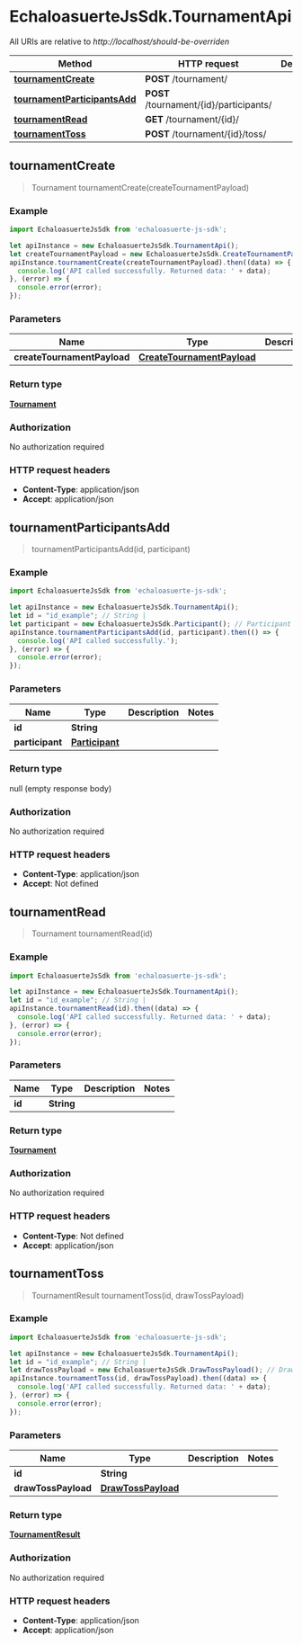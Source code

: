 # EchaloasuerteJsSdk.TournamentApi

All URIs are relative to *http://localhost/should-be-overriden*

Method | HTTP request | Description
------------- | ------------- | -------------
[**tournamentCreate**](TournamentApi.md#tournamentCreate) | **POST** /tournament/ | 
[**tournamentParticipantsAdd**](TournamentApi.md#tournamentParticipantsAdd) | **POST** /tournament/{id}/participants/ | 
[**tournamentRead**](TournamentApi.md#tournamentRead) | **GET** /tournament/{id}/ | 
[**tournamentToss**](TournamentApi.md#tournamentToss) | **POST** /tournament/{id}/toss/ | 



## tournamentCreate

> Tournament tournamentCreate(createTournamentPayload)



### Example

```javascript
import EchaloasuerteJsSdk from 'echaloasuerte-js-sdk';

let apiInstance = new EchaloasuerteJsSdk.TournamentApi();
let createTournamentPayload = new EchaloasuerteJsSdk.CreateTournamentPayload(); // CreateTournamentPayload | 
apiInstance.tournamentCreate(createTournamentPayload).then((data) => {
  console.log('API called successfully. Returned data: ' + data);
}, (error) => {
  console.error(error);
});

```

### Parameters


Name | Type | Description  | Notes
------------- | ------------- | ------------- | -------------
 **createTournamentPayload** | [**CreateTournamentPayload**](CreateTournamentPayload.md)|  | 

### Return type

[**Tournament**](Tournament.md)

### Authorization

No authorization required

### HTTP request headers

- **Content-Type**: application/json
- **Accept**: application/json


## tournamentParticipantsAdd

> tournamentParticipantsAdd(id, participant)



### Example

```javascript
import EchaloasuerteJsSdk from 'echaloasuerte-js-sdk';

let apiInstance = new EchaloasuerteJsSdk.TournamentApi();
let id = "id_example"; // String | 
let participant = new EchaloasuerteJsSdk.Participant(); // Participant | 
apiInstance.tournamentParticipantsAdd(id, participant).then(() => {
  console.log('API called successfully.');
}, (error) => {
  console.error(error);
});

```

### Parameters


Name | Type | Description  | Notes
------------- | ------------- | ------------- | -------------
 **id** | **String**|  | 
 **participant** | [**Participant**](Participant.md)|  | 

### Return type

null (empty response body)

### Authorization

No authorization required

### HTTP request headers

- **Content-Type**: application/json
- **Accept**: Not defined


## tournamentRead

> Tournament tournamentRead(id)



### Example

```javascript
import EchaloasuerteJsSdk from 'echaloasuerte-js-sdk';

let apiInstance = new EchaloasuerteJsSdk.TournamentApi();
let id = "id_example"; // String | 
apiInstance.tournamentRead(id).then((data) => {
  console.log('API called successfully. Returned data: ' + data);
}, (error) => {
  console.error(error);
});

```

### Parameters


Name | Type | Description  | Notes
------------- | ------------- | ------------- | -------------
 **id** | **String**|  | 

### Return type

[**Tournament**](Tournament.md)

### Authorization

No authorization required

### HTTP request headers

- **Content-Type**: Not defined
- **Accept**: application/json


## tournamentToss

> TournamentResult tournamentToss(id, drawTossPayload)



### Example

```javascript
import EchaloasuerteJsSdk from 'echaloasuerte-js-sdk';

let apiInstance = new EchaloasuerteJsSdk.TournamentApi();
let id = "id_example"; // String | 
let drawTossPayload = new EchaloasuerteJsSdk.DrawTossPayload(); // DrawTossPayload | 
apiInstance.tournamentToss(id, drawTossPayload).then((data) => {
  console.log('API called successfully. Returned data: ' + data);
}, (error) => {
  console.error(error);
});

```

### Parameters


Name | Type | Description  | Notes
------------- | ------------- | ------------- | -------------
 **id** | **String**|  | 
 **drawTossPayload** | [**DrawTossPayload**](DrawTossPayload.md)|  | 

### Return type

[**TournamentResult**](TournamentResult.md)

### Authorization

No authorization required

### HTTP request headers

- **Content-Type**: application/json
- **Accept**: application/json

